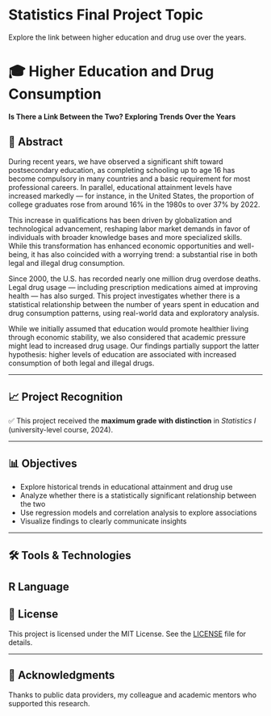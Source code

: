 # Statistics Final Project Topic
Explore the link between higher education and drug use over the years.

# 🎓 Higher Education and Drug Consumption  
**Is There a Link Between the Two? Exploring Trends Over the Years**

## 🧠 Abstract

During recent years, we have observed a significant shift toward postsecondary education, as completing schooling up to age 16 has become compulsory in many countries and a basic requirement for most professional careers. In parallel, educational attainment levels have increased markedly — for instance, in the United States, the proportion of college graduates rose from around 16% in the 1980s to over 37% by 2022.

This increase in qualifications has been driven by globalization and technological advancement, reshaping labor market demands in favor of individuals with broader knowledge bases and more specialized skills. While this transformation has enhanced economic opportunities and well-being, it has also coincided with a worrying trend: a substantial rise in both legal and illegal drug consumption.

Since 2000, the U.S. has recorded nearly one million drug overdose deaths. Legal drug usage — including prescription medications aimed at improving health — has also surged. This project investigates whether there is a statistical relationship between the number of years spent in education and drug consumption patterns, using real-world data and exploratory analysis.

While we initially assumed that education would promote healthier living through economic stability, we also considered that academic pressure might lead to increased drug usage. Our findings partially support the latter hypothesis: higher levels of education are associated with increased consumption of both legal and illegal drugs.

---

## 📈 Project Recognition

✅ This project received the **maximum grade with distinction** in *Statistics I* (university-level course, 2024).

---

## 📊 Objectives

- Explore historical trends in educational attainment and drug use
- Analyze whether there is a statistically significant relationship between the two
- Use regression models and correlation analysis to explore associations
- Visualize findings to clearly communicate insights

---
## 🛠️ Tools & Technologies

**R Language**  
---

## 📄 License

This project is licensed under the MIT License. See the [LICENSE](./LICENSE) file for details.

---

## 🙌 Acknowledgments

Thanks to public data providers, my colleague and academic mentors who supported this research.
